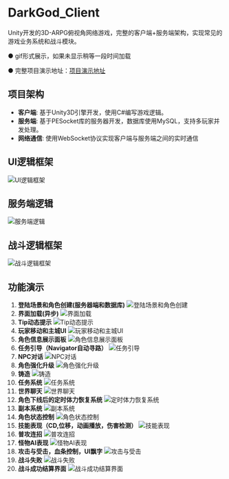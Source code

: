 # DarkGod_Client

Unity开发的3D-ARPG俯视角网络游戏，完整的客户端+服务端架构，实现常见的游戏业务系统和战斗模块。

● gif形式展示，如果未显示稍等一段时间加载

● 完整项目演示地址：[项目演示地址](https://www.bilibili.com/video/BV1MpTkeCEWe/?spm_id_from=333.999.0.0&vd_source=15ce64d8f8fad36086523ce711dec730)

## 项目架构

- **客户端**: 基于Unity3D引擎开发，使用C#编写游戏逻辑。
- **服务端**: 基于PESocket库的服务器开发，数据库使用MySQL，支持多玩家并发处理。
- **网络通信**: 使用WebSocket协议实现客户端与服务端之间的实时通信

## UI逻辑框架

![UI逻辑框架](路径/到/图片)

## 服务端逻辑

![服务端逻辑](路径/到/图片)

## 战斗逻辑框架

![战斗逻辑框架](路径/到/图片)

## 功能演示

1. **登陆场景和角色创建(服务器端和数据库)**
   ![登陆场景和角色创建](路径/到/gif图)
2. **界面加载(异步)**
![界面加载](路径/到/gif图)
3. **Tip动态提示**
   ![Tip动态提示](路径/到/gif图)
4. **玩家移动和主城UI**
   ![玩家移动和主城UI](路径/到/gif图)
5. **角色信息展示面板**
   ![角色信息展示面板](路径/到/gif图)
6. **任务引导（Navigator自动寻路）**
   ![任务引导](路径/到/gif图)
7. **NPC对话**
   ![NPC对话](路径/到/gif图)
8. **角色强化升级**
   ![角色强化升级](路径/到/gif图)
9. **铸造**
   ![铸造](路径/到/gif图)
10. **任务系统**
    ![任务系统](路径/到/gif图)
11. **世界聊天**
    ![世界聊天](路径/到/gif图)
12. **角色下线后的定时体力恢复系统**
    ![定时体力恢复系统](路径/到/gif图)
13. **副本系统**
    ![副本系统](路径/到/gif图)
14. **角色状态控制**
    ![角色状态控制](路径/到/gif图)
15. **技能表现（CD,位移，动画播放，伤害检测）**
    ![技能表现](路径/到/gif图)
16. **普攻连招**
    ![普攻连招](路径/到/gif图)
17. **怪物AI表现**
    ![怪物AI表现](路径/到/gif图)
18. **攻击与受击，血条控制，UI飘字**
    ![攻击与受击](路径/到/gif图)
19. **战斗失败**
    ![战斗失败](路径/到/gif图)
20. **战斗成功结算界面**
    ![战斗成功结算界面](路径/到/gif图)
